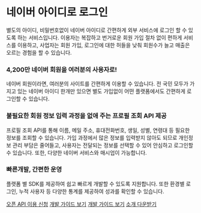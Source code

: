 # 네이버 아이디로 로그인

<html lang="ko">
<head>
    <title>NAVER Developers - 네이버 아이디로 로그인 소개</title>
</head>
<body>
<div class="con">
    <p class="p_desc">
        별도의 아이디, 비밀번호없이 네이버 아이디로 간편하게 외부 서비스에 로그인 할 수 있도록 하는 서비스입니다.
        이용자는 복잡하고 번거로운 회원 가입 절차 없이 편하게 서비스를 이용하고,
        사업자는 회원 가입, 로그인에 대한 허들을 낮춰 회원수가 늘고 매출은 오르는 경험을 할 수 있습니다.
    </p>
    <div class="naveridlogin_intro">
        <div class="naveridlogin_intro_section1">
            <h3 class="h_sub">4,200만 네이버 회원을 여러분의 사용자로!</h3>
            <p class="p_desc">
                네이버 회원이라면, 여러분의 사이트를 간편하게 이용할 수 있습니다. 전 국민 모두가 가지고 있는 네이버 아이디 한개만 있으면 별도 가입없이 어떤 플랫폼에서도 간편하게 로그인할 수 있습니다.
            </p>
        </div>
        <div class="naveridlogin_intro_section2">
            <h3 class="h_sub">불필요한 회원 정보 입력 과정을 없애 주는 프로필 조회 API 제공</h3>
            <p class="p_desc">
                프로필 조회 API를 통해 이름, 메일 주소, 휴대전화번호, 생일, 성별, 연령대 등 필요한 정보를 조회할 수 있습니다.
                가입 과정에서 많은 정보를 입력받지 않아도 되므로 개인정보 관리 부담은 줄어들고,
                사용자는 전달되는 정보를 선택할 수 있어 안심하고 로그인할 수 있습니다.
                또한, 다양한 네이버 서비스와 매시업이 가능합니다.
            </p>
        </div>
        <div class="naveridlogin_intro_section3">
            <h3 class="h_sub">빠른개발, 간편한 운영</h3>
            <p class="p_desc">
                플랫폼 별 SDK를 제공하여 쉽고 빠르게 개발할 수 있도록 지원합니다. 또한 환경별 로그인, 누적 사용자 등 다양한 통계를 제공하여 성과를 확인할 수 있습니다.
            </p>
        </div>
    </div>
    <div class="buttons buttons_center">
        <a class="btn_b_hi" href="/apps/#/register?api=nvlogin">오픈 API 이용 신청</a>
        <a id="btnLoginGuide" class="btn_b_hi cursor btn_m_hide" href="/docs/login/devguide/devguide.md#네이버아이디로그인-개발가이드">개발 가이드 보기</a>
        <a class="btn_b_hi cursor btn_m_view" href="/docs/login/devguide/devguide.md#네이버아이디로그인-개발가이드">개발 가이드 보기</a>
        <a href="./downloads/naverlogin_docu_ver3.pdf" target="_blank" class="btn_b2 cursor">소개 다운받기</button></a>
    </div>
    <div id="loginGuide">
        <div id="dimmed" style="display:none"></div>
        <div id="guide_wrap" style="display:none">
            <div id="container">
                <a class="close_button sprite"><span class="blind">Close</span></a>
                <div id="nir_intro" class="nir_contents intro" style="display: block;">
                    <div class="intro_welcome sprite"><span class="blind">환영합니다</span></div>
                    <div class="intro_title sprite"><h1 class="blind">네아로의 올바른 적용방법을 알아볼까요?</h1></div>
                    <p class="intro_desc sprite"><span class="blind">네이버 아이디로 로그인을 통해 신규 회원을 늘리고, 기존 회원은 간편하게 로그인하게 하려면 <strong>제대로 적용하는 것이 중요합니다!</strong> 이에 올바른 적용방법을 여러분의 애플리케이션 환경에 맞게 알려드립니다.</span></p>
                    <div class="intro_artwork sprite"><span class="blind">'네이버 아이디로 로그인' 이미지</span></div>
                    <p class="nir_info">입력하신 정보는 서비스 안내를 위해서만 사용되며 별도로 보관되지 않습니다.</p>
                    <div class="intro_footer">
                        <a class="nir_button active sprite"><span class="blind">시작하기</span></a>
                    </div>
                </div>
                <div id="nir_question" class="nir_contents nir_question" style="display: none;">
                    <a href="javascript:void(0);" class="back_button sprite"><span class="blind">뒤로 가기</span></a>
                    <div class="question_context">
                        <div class="nir_navigation sprite">
                            <div class="step step1 sprite"><a href="javascript:void(0);"><span class="blind">스텝1</span></a></div>
                            <div class="step step2 sprite"><a href="javascript:void(0);"><span class="blind">스텝2</span></a></div>
                            <div class="step step3 sprite"><a href="javascript:void(0);"><span class="blind">스텝3</span></a></div>
                            <div class="step step4 sprite"><a href="javascript:void(0);"><span class="blind">스텝4</span></a></div>
                        </div>
                        <div class="question_title sprite_question"><h2 class="blind"></h2></div>
                        <div class="question_examples">
                            <form id="nir_answerForm">
                                <div class="question_example example1">
                                    <input type="radio" id="q_a1" name="nir_question" value="1">
                                    <label for="q_a1" class="question_artwork answer1 sprite_question">
                                        <span class="check sprite"><span class="blind">체크</span></span>
                                        <strong class="blind"></strong>
                                        <span class="blind"></span>
                                    </label>
                                </div><div class="question_example example2">
                                <input type="radio" id="q_a2" name="nir_question" value="2">
                                <label for="q_a2" class="question_artwork answer2 sprite_question">
                                    <span class="check sprite"><span class="blind">체크</span></span>
							<span class="subchecks">
								<a href="javascript:void(0);" class="subcheck1 sprite_question"></a>
								<a href="javascript:void(0);" class="subcheck2 sprite_question"></a>
								<a href="javascript:void(0);" class="subcheck3 sprite_question"></a>
								<a href="javascript:void(0);" class="subcheck4 sprite_question"></a>
								<a href="javascript:void(0);" class="subcheck5 sprite_question"></a>
								<a href="javascript:void(0);" class="subcheck6 sprite_question"></a>
								<a href="javascript:void(0);" class="subcheck7 sprite_question"></a>
								<a href="javascript:void(0);" class="subcheck8 sprite_question"></a>
								<a href="javascript:void(0);" class="subcheck9 sprite_question"></a>
								<a href="javascript:void(0);" class="subcheck10 sprite_question"></a>
							</span>
                                    <strong class="blind"></strong>
                                    <span class="blind"></span>
                                </label>
                            </div><div class="question_example example3">
                                <input type="radio" id="q_a3" name="nir_question" value="3">
                                <label for="q_a3" class="question_artwork answer3 sprite_question">
                                    <span class="check sprite"><span class="blind">체크</span></span>
                                    <strong class="blind"></strong>
                                    <span class="blind"></span>
                                </label>
                            </div>
                            </form>
                        </div>
                    </div>
                    <div class="question_footer">
                        <a href="javascript:void(0);" class="nir_button sprite"><span class="blind">확인</span></a>
                    </div>
                </div>
                <div id="nir_answer" class="nir_contents nir_answer" style="display: none;">
                    <a href="javascript:void(0);" class="back_button sprite"><span class="blind">뒤로 가기</span></a>
                    <div class="answer_context">
                        <div class="nir_navigation sprite">
                            <div class="step step1 sprite"><a href="javascript:void(0);"><span class="blind">스텝1</span></a></div>
                            <div class="step step2 sprite"><a href="javascript:void(0);"><span class="blind">스텝2</span></a></div>
                            <div class="step step3 sprite"><a href="javascript:void(0);"><span class="blind">스텝3</span></a></div>
                            <div class="step step4 sprite"><a href="javascript:void(0);"><span class="blind">스텝4</span></a></div>
                        </div>
                        <div class="answer_wrap">
                            <a href="javascript:void(0);" class="case_button sprite"><span class="blind">잘못 적용한 사례 보기</span></a>
                            <div class="answer_title sprite_answer"><h2 class="blind"></h2></div>
                            <p class="answer_desc sprite_answer"><span class="blind"></span></p>
                            <div class="answer_artwork sprite_answer"><span class="blind">답변 이미지</span></div>
                            <a href="javascript:void(0);" class="nir_button active sprite"><span class="blind">다음단계</span></a>
                            <div id="answer_case" class="case_wrap">
                                <a href="javascript:void(0);" class="case_close_button sprite"><span class="blind">닫기</span></a>
                                <div class="case_type sprite_answer"><span class="blind">잘못 적용한 사례</span></div>
                                <div class="case_title sprite_answer"><span class="blind"></span></div>
                                <p class="case_desc sprite_answer"><span class="blind"></span></p>
                                <div class="case_artwork sprite_answer"></div>
                                <p class="case_info">* 웹사이트 방문자의 97%는 로그인 페이지에서 ID/PW를 입력하는데 집중하느라 페이지 디자인의 변화를 알아차리지 못함<br>&lt; S. E. Schechter, R. Dhamija, A. Ozment, and 1. Fischer, "The emperor's new security indicators," in SP 'OJ: Proceedings of the 200J IEEE Symposium on Security and Privacy. Washington, DC, USA: IEEE Computer Society, 2007, pp.51-65. &gt;</p>
                            </div>
                        </div>
                    </div>
                </div>
                <div id="nir_appliances" class="nir_contents nir_appliances" style="display: none;">
                    <div class="nir_navigation sprite">
                        <div class="step step1 sprite"><a href="javascript:void(0);"><span class="blind">스텝1</span></a></div>
                        <div class="step step2 sprite"><a href="javascript:void(0);"><span class="blind">스텝2</span></a></div>
                        <div class="step step3 sprite"><a href="javascript:void(0);"><span class="blind">스텝3</span></a></div>
                        <div class="step step4 sprite"><a href="javascript:void(0);"><span class="blind">스텝4</span></a></div>
                    </div>
                    <div class="appliance_title sprite"><span class="blind">네아로를 효과적으로 적용한 사례를 소개합니다.<br> 가입과 로그인이 얼마나 편해졌는지, 직접 확인해보세요!</span></div>
                    <div class="appliance_context">
                        <a href="http://www.galleria.co.kr" target="_blank" class="appliance appliance1 sprite"><span class="blind">쇼핑 갤러리아</span></a>
                        <a href="http://www.happycampus.com/" target="_blank" class="appliance appliance2 sprite"><span class="blind">교육 해피캠퍼스</span></a>
                        <a href="http://www.toptoon.com/" target="_blank" class="appliance appliance3 sprite"><span class="blind">웹툰 탑툰</span></a>
                        <a href="http://www.webtour.com/" target="_blank" class="appliance appliance4 sprite"><span class="blind">여행 웹투어</span></a>
                        <a href="http://www.yesform.com/" target="_blank" class="appliance appliance5 sprite"><span class="blind">비지니스 예스폼</span></a>
                        <a href="https://rememberapp.co.kr/" target="_blank" class="appliance appliance6 sprite"><span class="blind">스타트업 리멤버</span></a>
                    </div>
                    <p class="nir_info">그밖에 더욱 자세한 내용은 <a href="/products/login/userguide" class="link">적용 가이드라인</a>에서 확인하실 수 있습니다.</p>
                    <div class="appliance_footer">
                        <a class="nir_button hover sprite" href="/docs/login/overview"><span class="blind">완료</span></a>
                    </div>
                </div>
            </div>
        </div>
    </div>
</div>
</body>
</html>
